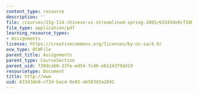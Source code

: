 ```yaml
---
content_type: resource
description: ''
file: /courses/21g-114-chinese-vi-streamlined-spring-2005/63343de9cf3dbac49e83ab503d3a2041_MIT21G_114S05_3_31f.pdf
file_type: application/pdf
learning_resource_types:
- Assignments
license: https://creativecommons.org/licenses/by-nc-sa/4.0/
ocw_type: OCWFile
parent_title: Assignments
parent_type: CourseSection
parent_uid: f20dcab0-33fe-ed54-fc46-e61243f9dd19
resourcetype: Document
title: http://www
uid: 63343de9-cf3d-bac4-9e83-ab503d3a2041
---
```

